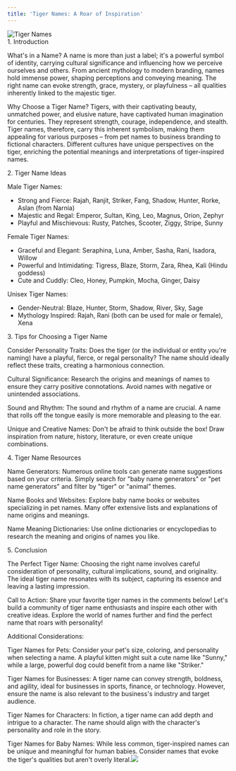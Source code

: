 ```yaml
---
title: 'Tiger Names: A Roar of Inspiration'
---
```


![Tiger Names](</Pet Shop.png>)\
1\. Introduction

What's in a Name? A name is more than just a label; it's a powerful symbol of identity, carrying cultural significance and influencing how we perceive ourselves and others. From ancient mythology to modern branding, names hold immense power, shaping perceptions and conveying meaning. The right name can evoke strength, grace, mystery, or playfulness – all qualities inherently linked to the majestic tiger.

Why Choose a Tiger Name? Tigers, with their captivating beauty, unmatched power, and elusive nature, have captivated human imagination for centuries. They represent strength, courage, independence, and stealth. Tiger names, therefore, carry this inherent symbolism, making them appealing for various purposes – from pet names to business branding to fictional characters. Different cultures have unique perspectives on the tiger, enriching the potential meanings and interpretations of tiger-inspired names.

2\. Tiger Name Ideas

Male Tiger Names:

* Strong and Fierce: Rajah, Ranjit, Striker, Fang, Shadow, Hunter, Rorke, Aslan (from Narnia)
* Majestic and Regal: Emperor, Sultan, King, Leo, Magnus, Orion, Zephyr
* Playful and Mischievous: Rusty, Patches, Scooter, Ziggy, Stripe, Sunny

Female Tiger Names:

* Graceful and Elegant: Seraphina, Luna, Amber, Sasha, Rani, Isadora, Willow
* Powerful and Intimidating: Tigress, Blaze, Storm, Zara, Rhea, Kali (Hindu goddess)
* Cute and Cuddly: Cleo, Honey, Pumpkin, Mocha, Ginger, Daisy

Unisex Tiger Names:

* Gender-Neutral: Blaze, Hunter, Storm, Shadow, River, Sky, Sage
* Mythology Inspired: Rajah, Rani (both can be used for male or female), Xena

3\. Tips for Choosing a Tiger Name

Consider Personality Traits: Does the tiger (or the individual or entity you're naming) have a playful, fierce, or regal personality? The name should ideally reflect these traits, creating a harmonious connection.

Cultural Significance: Research the origins and meanings of names to ensure they carry positive connotations. Avoid names with negative or unintended associations.

Sound and Rhythm: The sound and rhythm of a name are crucial. A name that rolls off the tongue easily is more memorable and pleasing to the ear.

Unique and Creative Names: Don't be afraid to think outside the box! Draw inspiration from nature, history, literature, or even create unique combinations.

4\. Tiger Name Resources

Name Generators: Numerous online tools can generate name suggestions based on your criteria. Simply search for "baby name generators" or "pet name generators" and filter by "tiger" or "animal" themes.

Name Books and Websites: Explore baby name books or websites specializing in pet names. Many offer extensive lists and explanations of name origins and meanings.

Name Meaning Dictionaries: Use online dictionaries or encyclopedias to research the meaning and origins of names you like.

5\. Conclusion

The Perfect Tiger Name: Choosing the right name involves careful consideration of personality, cultural implications, sound, and originality. The ideal tiger name resonates with its subject, capturing its essence and leaving a lasting impression.

Call to Action: Share your favorite tiger names in the comments below! Let's build a community of tiger name enthusiasts and inspire each other with creative ideas. Explore the world of names further and find the perfect name that roars with personality!

Additional Considerations:

Tiger Names for Pets: Consider your pet's size, coloring, and personality when selecting a name. A playful kitten might suit a cute name like "Sunny," while a large, powerful dog could benefit from a name like "Striker."

Tiger Names for Businesses: A tiger name can convey strength, boldness, and agility, ideal for businesses in sports, finance, or technology. However, ensure the name is also relevant to the business's industry and target audience.

Tiger Names for Characters: In fiction, a tiger name can add depth and intrigue to a character. The name should align with the character's personality and role in the story.

Tiger Names for Baby Names: While less common, tiger-inspired names can be unique and meaningful for human babies. Consider names that evoke the tiger's qualities but aren't overly literal.![](</Pet Shop.png>)
